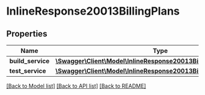 # InlineResponse20013BillingPlans

## Properties
Name | Type | Description | Notes
------------ | ------------- | ------------- | -------------
**build_service** | [**\Swagger\Client\Model\InlineResponse20013BillingPlansBuildService**](InlineResponse20013BillingPlansBuildService.md) |  | [optional] 
**test_service** | [**\Swagger\Client\Model\InlineResponse20013BillingPlansBuildService**](InlineResponse20013BillingPlansBuildService.md) |  | [optional] 

[[Back to Model list]](../README.md#documentation-for-models) [[Back to API list]](../README.md#documentation-for-api-endpoints) [[Back to README]](../README.md)


